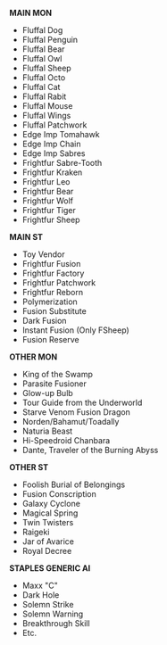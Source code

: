 **MAIN MON**
- Fluffal Dog
- Fluffal Penguin
- Fluffal Bear
- Fluffal Owl
- Fluffal Sheep
- Fluffal Octo
- Fluffal Cat
- Fluffal Rabit
- Fluffal Mouse
- Fluffal Wings
- Fluffal Patchwork
- Edge Imp Tomahawk
- Edge Imp Chain
- Edge Imp Sabres
- Frightfur Sabre-Tooth
- Frightfur Kraken
- Frightfur Leo
- Frightfur Bear
- Frightfur Wolf
- Frightfur Tiger
- Frightfur Sheep

**MAIN ST**
- Toy Vendor
- Frightfur Fusion
- Frightfur Factory
- Frightfur Patchwork
- Frightfur Reborn
- Polymerization
- Fusion Substitute
- Dark Fusion
- Instant Fusion (Only FSheep)
- Fusion Reserve

**OTHER MON**
- King of the Swamp
- Parasite Fusioner
- Glow-up Bulb
- Tour Guide from the Underworld
- Starve Venom Fusion Dragon
- Norden/Bahamut/Toadally
- Naturia Beast
- Hi-Speedroid Chanbara
- Dante, Traveler of the Burning Abyss

**OTHER ST**
- Foolish Burial of Belongings
- Fusion Conscription
- Galaxy Cyclone
- Magical Spring
- Twin Twisters
- Raigeki
- Jar of Avarice
- Royal Decree

**STAPLES GENERIC AI**
- Maxx "C"
- Dark Hole
- Solemn Strike
- Solemn Warning
- Breakthrough Skill
- Etc.
